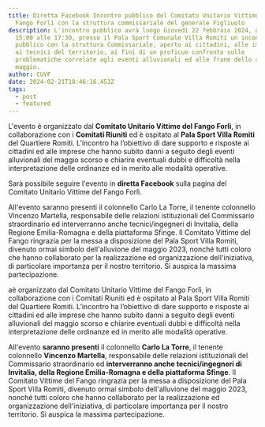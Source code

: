 ```yaml
---
title: Diretta Facebook Incontro pubblico del Comitato Unitario Vittime del
  Fango Forlì con la struttura commissariale del generale Figliuolo
description: L'incontro pubblico avrà luogo Giovedì 22 febbraio 2024, dalle
  15:00 alle 17:30, presso il Pala Sport Comunale Villa Romiti un incontro
  pubblico con la struttura Commissariale, aperto ai cittadini, alle imprese e
  ai tecnici del territorio, ai fini di un proficuo confronto sulle
  problematiche correlate agli eventi alluvionali ed alle frane dello scorso
  maggio.
author: CUVF
date: 2024-02-21T18:46:16.453Z
tags:
  - post
  - featured
---
```

<!--StartFragment-->

L'evento è organizzato dal **Comitato Unitario Vittime del Fango Forlì**, in collaborazione con i **Comitati Riuniti** ed è ospitato al **Pala Sport Villa Romiti** del Quartiere Romiti. L’incontro ha l’obiettivo di dare supporto e risposte ai cittadini ed alle imprese che hanno subito danni a seguito degli eventi alluvionali del maggio scorso e chiarire eventuali dubbi e difficoltà nella interpretazione delle ordinanze ed in merito alle modalità operative.

S﻿arà possibile seguire l'evento in **diretta Facebook** sulla pagina del Comitato Unitario Vittime del Fango Forlì.

All'evento saranno presenti il colonnello Carlo La Torre, il tenente colonnello Vincenzo Martella, responsabile delle relazioni istituzionali del Commissario straordinario ed interverranno anche tecnici/ingegneri di Invitalia, della Regione Emilia-Romagna e della piattaforma Sfinge. Il Comitato Vittime del Fango ringrazia per la messa a disposizione del Pala Sport Villa Romiti, divenuto ormai simbolo dell'alluvione del maggio 2023, nonché tutti coloro che hanno collaborato per la realizzazione ed organizzazione dell'iniziativa, di particolare importanza per il nostro territorio. Si auspica la massima partecipazione.

<!--EndFragment-->aè organizzato dal Comitato Unitario Vittime del Fango Forlì, in collaborazione con i Comitati Riuniti ed è ospitato al Pala Sport Villa Romiti del Quartiere Romiti. L’incontro ha l’obiettivo di dare supporto e risposte ai cittadini ed alle imprese che hanno subito danni a seguito degli eventi alluvionali del maggio scorso e chiarire eventuali dubbi e difficoltà nella interpretazione delle ordinanze ed in merito alle modalità operative. 

All'evento **saranno presenti** il colonnello **Carlo La Torre**, il tenente colonnello **Vincenzo Martella**, responsabile delle relazioni istituzionali del Commissario straordinario ed **interverranno anche tecnici/ingegneri di Invitalia, della Regione Emilia-Romagna e della piattaforma Sfinge**. Il Comitato Vittime del Fango ringrazia per la messa a disposizione del Pala Sport Villa Romiti, divenuto ormai simbolo dell'alluvione del maggio 2023, nonché tutti coloro che hanno collaborato per la realizzazione ed organizzazione dell'iniziativa, di particolare importanza per il nostro territorio. Si auspica la massima partecipazione.

<!--EndFragment-->